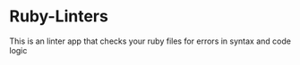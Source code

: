 # Ruby-Linters
This is an linter app that checks your ruby files for errors in syntax and code logic

